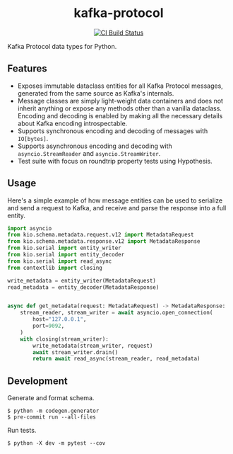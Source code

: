 <h1 align=center>kafka-protocol</h1>

<p align=center>
    <a href=https://github.com/aiven/python-kafka-protocol/actions?query=workflow%3ACI+branch%3Amain><img src=https://github.com/aiven/python-kafka-protocol/workflows/CI/badge.svg alt="CI Build Status"></a>
</p>

Kafka Protocol data types for Python.

## Features

- Exposes immutable dataclass entities for all Kafka Protocol messages, generated from
  the same source as Kafka's internals.
- Message classes are simply light-weight data containers and does not inherit anything
  or expose any methods other than a vanilla dataclass. Encoding and decoding is enabled
  by making all the necessary details about Kafka encoding introspectable.
- Supports synchronous encoding and decoding of messages with `IO[bytes]`.
- Supports asynchronous encoding and decoding with `asyncio.StreamReader` and
  `asyncio.StreamWriter`.
- Test suite with focus on roundtrip property tests using Hypothesis.

## Usage

Here's a simple example of how message entities can be used to serialize and send a
request to Kafka, and receive and parse the response into a full entity.

```python
import asyncio
from kio.schema.metadata.request.v12 import MetadataRequest
from kio.schema.metadata.response.v12 import MetadataResponse
from kio.serial import entity_writer
from kio.serial import entity_decoder
from kio.serial import read_async
from contextlib import closing

write_metadata = entity_writer(MetadataRequest)
read_metadata = entity_decoder(MetadataResponse)


async def get_metadata(request: MetadataRequest) -> MetadataResponse:
    stream_reader, stream_writer = await asyncio.open_connection(
        host="127.0.0.1",
        port=9092,
    )
    with closing(stream_writer):
        write_metadata(stream_writer, request)
        await stream_writer.drain()
        return await read_async(stream_reader, read_metadata)
```

## Development

Generate and format schema.

```shell
$ python -m codegen.generator
$ pre-commit run --all-files
```

Run tests.

```shell
$ python -X dev -m pytest --cov
```
